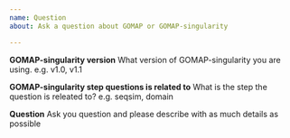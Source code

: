 ```yaml
---
name: Question
about: Ask a question about GOMAP or GOMAP-singularity

---
```


**GOMAP-singularity version**
What version of GOMAP-singularity you are using. e.g. v1.0, v1.1

**GOMAP-singularity step questions is related to**
What is the step the question is releated to? e.g. seqsim, domain

**Question**
Ask you question and please describe with as much details as possible
